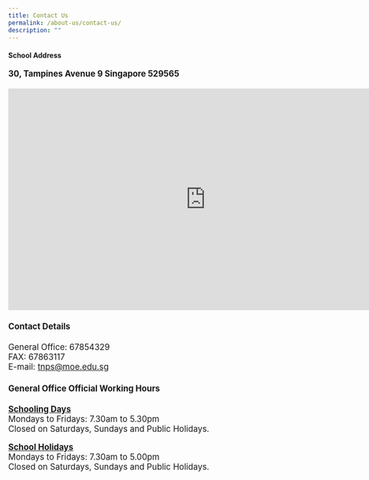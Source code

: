 ```yaml
---
title: Contact Us
permalink: /about-us/contact-us/
description: ""
---
```

#### **School Address**
<body><big><b>30, Tampines Avenue 9 Singapore 529565</b>
<br>
<br>

<iframe loading="lazy" allowfullscreen="" style="border:0;" height="450" width="800" src="https://www.google.com/maps/embed?pb=!1m18!1m12!1m3!1d3988.693908067742!2d103.94639231535619!3d1.3602979990078956!2m3!1f0!2f0!3f0!3m2!1i1024!2i768!4f13.1!3m3!1m2!1s0x31da3d0883716f01%3A0x6bdc24f1863107ad!2sTampines%20North%20Primary%20School!5e0!3m2!1sen!2ssg!4v1675497227483!5m2!1sen!2ssg"></iframe>


#### **Contact Details**

General Office: 67854329<br>
FAX: 67863117 <br>
E-mail: tnps@moe.edu.sg<br>


#### **General Office Official Working Hours**
	
<b><u>Schooling Days</u></b> <br>
Mondays to Fridays: 7.30am to 5.30pm <br>
Closed on Saturdays, Sundays and Public Holidays. <br>

<b><u>School Holidays</u></b> <br>
Mondays to Fridays: 7.30am to 5.00pm <br>
Closed on Saturdays, Sundays and Public Holidays.<br>